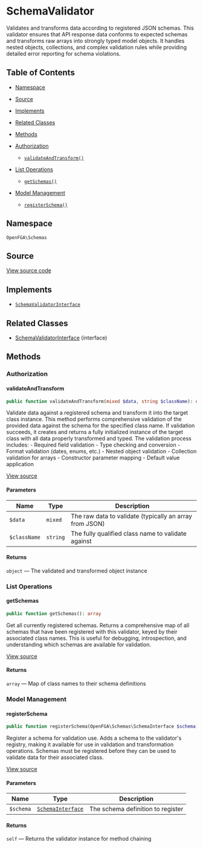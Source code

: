 # SchemaValidator

Validates and transforms data according to registered JSON schemas. This validator ensures that API response data conforms to expected schemas and transforms raw arrays into strongly typed model objects. It handles nested objects, collections, and complex validation rules while providing detailed error reporting for schema violations.

## Table of Contents

- [Namespace](#namespace)
- [Source](#source)
- [Implements](#implements)
- [Related Classes](#related-classes)
- [Methods](#methods)

- [Authorization](#authorization)
  - [`validateAndTransform()`](#validateandtransform)
- [List Operations](#list-operations)
  - [`getSchemas()`](#getschemas)
- [Model Management](#model-management)
  - [`registerSchema()`](#registerschema)

## Namespace

`OpenFGA\Schemas`

## Source

[View source code](https://github.com/evansims/openfga-php/blob/main/src/Schemas/SchemaValidator.php)

## Implements

- [`SchemaValidatorInterface`](SchemaValidatorInterface.md)

## Related Classes

- [SchemaValidatorInterface](Schemas/SchemaValidatorInterface.md) (interface)

## Methods

### Authorization

#### validateAndTransform

```php
public function validateAndTransform(mixed $data, string $className): object

```

Validate data against a registered schema and transform it into the target class instance. This method performs comprehensive validation of the provided data against the schema for the specified class name. If validation succeeds, it creates and returns a fully initialized instance of the target class with all data properly transformed and typed. The validation process includes: - Required field validation - Type checking and conversion - Format validation (dates, enums, etc.) - Nested object validation - Collection validation for arrays - Constructor parameter mapping - Default value application

[View source](https://github.com/evansims/openfga-php/blob/main/src/Schemas/SchemaValidator.php#L96)

#### Parameters

| Name         | Type     | Description                                             |
| ------------ | -------- | ------------------------------------------------------- |
| `$data`      | `mixed`  | The raw data to validate (typically an array from JSON) |
| `$className` | `string` | The fully qualified class name to validate against      |

#### Returns

`object` — The validated and transformed object instance

### List Operations

#### getSchemas

```php
public function getSchemas(): array

```

Get all currently registered schemas. Returns a comprehensive map of all schemas that have been registered with this validator, keyed by their associated class names. This is useful for debugging, introspection, and understanding which schemas are available for validation.

[View source](https://github.com/evansims/openfga-php/blob/main/src/Schemas/SchemaValidator.php#L72)

#### Returns

`array` — Map of class names to their schema definitions

### Model Management

#### registerSchema

```php
public function registerSchema(OpenFGA\Schemas\SchemaInterface $schema): self

```

Register a schema for validation use. Adds a schema to the validator&#039;s registry, making it available for use in validation and transformation operations. Schemas must be registered before they can be used to validate data for their associated class.

[View source](https://github.com/evansims/openfga-php/blob/main/src/Schemas/SchemaValidator.php#L81)

#### Parameters

| Name      | Type                                    | Description                       |
| --------- | --------------------------------------- | --------------------------------- |
| `$schema` | [`SchemaInterface`](SchemaInterface.md) | The schema definition to register |

#### Returns

`self` — Returns the validator instance for method chaining
